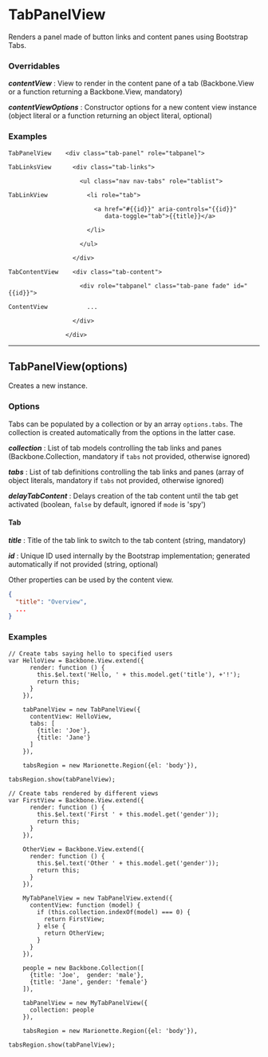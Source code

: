 # TabPanelView

Renders a panel made of button links and content panes using Bootstrap Tabs.

### Overridables

***contentView***
: View to render in the content pane of a tab (Backbone.View or a function
  returning a Backbone.View, mandatory)

***contentViewOptions***
: Constructor options for a new content view instance (object literal or a
  function returning an object literal, optional)

### Examples

```
TabPanelView    <div class="tab-panel" role="tabpanel">

TabLinksView      <div class="tab-links">

                    <ul class="nav nav-tabs" role="tablist">
                    
TabLinkView           <li role="tab">

                        <a href="#{{id}}" aria-controls="{{id}}"
                           data-toggle="tab">{{title}}</a>
                           
                      </li>
                      
                    </ul>
                    
                  </div>

TabContentView    <div class="tab-content">

                    <div role="tabpanel" class="tab-pane fade" id="{{id}}">

ContentView           ...

                  </div>

                </div>
```

---
## TabPanelView(options)

Creates a new instance.

### Options

Tabs can be populated by a collection or by an array `options.tabs`.
The collection is created automatically from the options in the latter case.

***collection***
: List of tab models controlling the tab links and panes (Backbone.Collection,
  mandatory if `tabs` not provided, otherwise ignored)

***tabs***
: List of tab definitions controlling the tab links and panes (array of object
  literals, mandatory if `tabs` not provided, otherwise ignored)

***delayTabContent***
: Delays creation of the tab content until the tab get activated (boolean,
  `false` by default, ignored if `mode` is 'spy')

#### Tab

***title***
: Title of the tab link to switch to the tab content (string, mandatory)

***id***
: Unique ID used internally by the Bootstrap implementation; generated
  automatically if not provided (string, optional)

Other properties can be used by the content view.

```json
{
  "title": "Overview",
  ...
}
```

### Examples

```
// Create tabs saying hello to specified users
var HelloView = Backbone.View.extend({
      render: function () {
        this.$el.text('Hello, ' + this.model.get('title'), +'!');
        return this;
      }
    }),

    tabPanelView = new TabPanelView({
      contentView: HelloView,
      tabs: [
        {title: 'Joe'},
        {title: 'Jane'}
      ]
    }),

    tabsRegion = new Marionette.Region({el: 'body'}),

tabsRegion.show(tabPanelView);

// Create tabs rendered by different views
var FirstView = Backbone.View.extend({
      render: function () {
        this.$el.text('First ' + this.model.get('gender'));
        return this;
      }
    }),

    OtherView = Backbone.View.extend({
      render: function () {
        this.$el.text('Other ' + this.model.get('gender'));
        return this;
      }
    }),

    MyTabPanelView = new TabPanelView.extend({
      contentView: function (model) {
        if (this.collection.indexOf(model) === 0) {
          return FirstView;
        } else {
          return OtherView;
        }
      }
    }),

    people = new Backbone.Collection([
      {title: 'Joe',  gender: 'male'},
      {title: 'Jane', gender: 'female'}
    ]),

    tabPanelView = new MyTabPanelView({
      collection: people
    }),

    tabsRegion = new Marionette.Region({el: 'body'}),

tabsRegion.show(tabPanelView);
```

